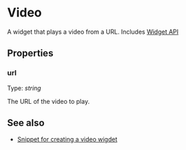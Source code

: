 ---
---
# Video
A widget that plays a video from a URL.
Includes [Widget API](Widget.md)

## Properties
### url
Type: *string*

The URL of the video to play.

## See also
- [Snippet for creating a video wigdet](https://github.com/eclipsesource/tabris-js/blob/v1.4.0/snippets/video/video.js)
